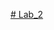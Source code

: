 [# Lab_2](https://docs.google.com/document/d/1MDMP4S8l6JXD_Fs1dZ-v1B8j1bAXkZiz/edit?usp=sharing&ouid=103532857524431123792&rtpof=true&sd=true)
